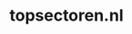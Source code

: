 ---
layout: post
title:  "topsectoren.nl"
internal_url:  "/data/topsectoren.nl.html"
categories: dutchgov
---